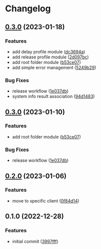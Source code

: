 # Changelog

## [0.3.0](https://github.com/devopsarr/ansible-collection-sonarr/compare/v0.2.0...v0.3.0) (2023-01-18)


### Features

* add delay profile module ([dc3694a](https://github.com/devopsarr/ansible-collection-sonarr/commit/dc3694a66b0815b157186cccbe1b0ae881f8411a))
* add release profile module ([2d097bc](https://github.com/devopsarr/ansible-collection-sonarr/commit/2d097bc8f370b7219a22864e078210956125692b))
* add root folder module ([b53ce07](https://github.com/devopsarr/ansible-collection-sonarr/commit/b53ce079ae4dbf41142e40528fa54219000505d2))
* add simple error management ([5249b29](https://github.com/devopsarr/ansible-collection-sonarr/commit/5249b29dbd89b62e8df71c9044398fa16e6285f7))


### Bug Fixes

* release workflow ([1e037db](https://github.com/devopsarr/ansible-collection-sonarr/commit/1e037db4a0fc76f26f5824c4a4f27cff67048e1c))
* system info result association ([94d1483](https://github.com/devopsarr/ansible-collection-sonarr/commit/94d14835690566ea1d924287e9ec88ae4d237738))

## [0.3.0](https://github.com/devopsarr/ansible-collection-sonarr/compare/v0.2.0...v0.3.0) (2023-01-10)


### Features

* add root folder module ([b53ce07](https://github.com/devopsarr/ansible-collection-sonarr/commit/b53ce079ae4dbf41142e40528fa54219000505d2))


### Bug Fixes

* release workflow ([1e037db](https://github.com/devopsarr/ansible-collection-sonarr/commit/1e037db4a0fc76f26f5824c4a4f27cff67048e1c))

## [0.2.0](https://github.com/devopsarr/ansible-collection-sonarr/compare/v0.1.0...v0.2.0) (2023-01-06)


### Features

* move to specific client ([0f84d14](https://github.com/devopsarr/ansible-collection-sonarr/commit/0f84d1401c0ed197e9a02fbc885c58c2bc779c65))

## 0.1.0 (2022-12-28)


### Features

* initial commit ([3997fff](https://github.com/devopsarr/ansible-collection-sonarr/commit/3997fffabce5461863a5619cc22f312f8696effd))
